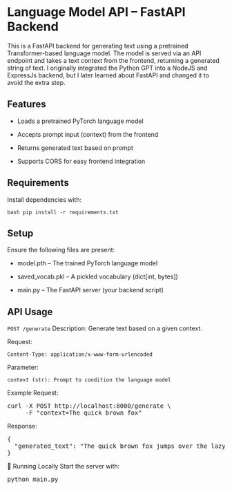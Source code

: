 # Language Model API – FastAPI Backend
This is a FastAPI backend for generating text using a pretrained Transformer-based language model. The model is served via an API endpoint and takes a text context from the frontend, returning a generated string of text. I originally integrated the Python GPT into a NodeJS and ExpressJs backend, but I later learned about FastAPI and changed it to avoid the extra step.

## Features
- Loads a pretrained PyTorch language model

- Accepts prompt input (context) from the frontend

- Returns generated text based on prompt

- Supports CORS for easy frontend integration

## Requirements
Install dependencies with:

`bash pip install -r requirements.txt `

## Setup
Ensure the following files are present:

- model.pth – The trained PyTorch language model

- saved_vocab.pkl – A pickled vocabulary (dict[int, bytes])

- main.py – The FastAPI server (your backend script)

## API Usage
`POST /generate`
Description: Generate text based on a given context.

Request:

`Content-Type: application/x-www-form-urlencoded`

Parameter:

`context (str): Prompt to condition the language model`

Example Request:

<pre>curl -X POST http://localhost:8000/generate \
     -F "context=The quick brown fox"
</pre>
Response:

<pre>{
  "generated_text": "The quick brown fox jumps over the lazy dog."
}
</pre>
🧪 Running Locally
Start the server with:

<pre>python main.py
</pre>
